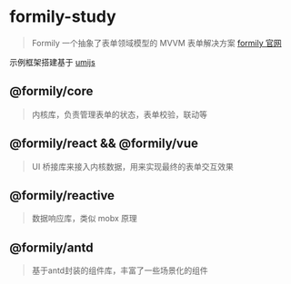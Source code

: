 # formily-study

> Formily 一个抽象了表单领域模型的 MVVM 表单解决方案 [formily 官网](http://formilyjs.org/)

示例框架搭建基于 [umijs](https://umijs.org/zh-CN)

## @formily/core

> 内核库，负责管理表单的状态，表单校验，联动等

## @formily/react && @formily/vue

> UI 桥接库来接入内核数据，用来实现最终的表单交互效果

## @formily/reactive

> 数据响应库，类似 mobx 原理

## @formily/antd

> 基于antd封装的组件库，丰富了一些场景化的组件
